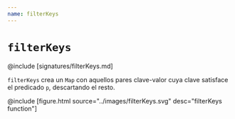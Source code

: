 ```yaml
---
name: filterKeys
---
```


# `filterKeys`

@include [signatures/filterKeys.md]

`filterKeys` crea un `Map` con aquellos pares clave-valor cuya clave satisface el predicado `p`, descartando el resto.

@include [figure.html source="../images/filterKeys.svg" desc="filterKeys function"]
